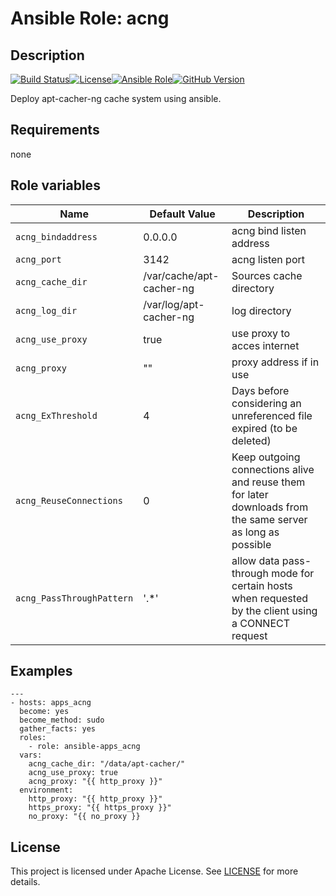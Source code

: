 # Ansible Role: acng


## Description

[![Build Status](https://travis-ci.com/lotusnoir/ansible-apps_acng.svg?branch=master)](https://travis-ci.com/lotusnoir/ansible-apps_acng)[![License](https://img.shields.io/badge/license-Apache-2.0%20License-brightgreen.svg)](https://opensource.org/licenses/MIT)[![Ansible Role](https://img.shields.io/badge/ansible%20role-apps__acng-blue)](https://galaxy.ansible.com/lotusnoir/ansible-apps_acng/)[![GitHub Version](https://img.shields.io/badge/version-latest-blue)](https://github.com/lotusnoir/ansible-apps_acng/tags)

Deploy apt-cacher-ng cache system using ansible.

## Requirements

none

## Role variables

| Name           | Default Value | Description                        |
| -------------- | ------------- | -----------------------------------|
| `acng_bindaddress` | 0.0.0.0 | acng bind listen address |
| `acng_port` | 3142 | acng listen port |
| `acng_cache_dir` | /var/cache/apt-cacher-ng | Sources cache directory |
| `acng_log_dir` | /var/log/apt-cacher-ng | log directory |
| `acng_use_proxy` | true | use proxy to acces internet |
| `acng_proxy` | "" | proxy address if in use |
| `acng_ExThreshold` | 4 | Days before considering an unreferenced file expired (to be deleted) |
| `acng_ReuseConnections` | 0 | Keep outgoing connections alive and reuse them for later downloads from the same server as long as possible |
| `acng_PassThroughPattern` | '.*' | allow data pass-through mode for certain hosts when requested by the client using a CONNECT request |

## Examples

	---
	- hosts: apps_acng
	  become: yes
	  become_method: sudo
	  gather_facts: yes
	  roles:
	    - role: ansible-apps_acng
	  vars:
        acng_cache_dir: "/data/apt-cacher/"
        acng_use_proxy: true
        acng_proxy: "{{ http_proxy }}"
	  environment: 
	    http_proxy: "{{ http_proxy }}"
	    https_proxy: "{{ https_proxy }}"
	    no_proxy: "{{ no_proxy }}


## License

This project is licensed under Apache License. See [LICENSE](/LICENSE) for more details.
